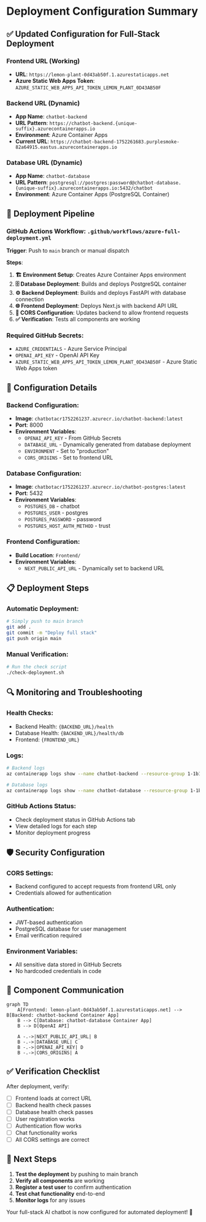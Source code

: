 # Deployment Configuration Summary

## ✅ Updated Configuration for Full-Stack Deployment

### **Frontend URL (Working)**
- **URL**: `https://lemon-plant-0d43ab50f.1.azurestaticapps.net`
- **Azure Static Web Apps Token**: `AZURE_STATIC_WEB_APPS_API_TOKEN_LEMON_PLANT_0D43AB50F`

### **Backend URL (Dynamic)**
- **App Name**: `chatbot-backend`
- **URL Pattern**: `https://chatbot-backend.{unique-suffix}.azurecontainerapps.io`
- **Environment**: Azure Container Apps
- **Current URL**: `https://chatbot-backend-1752261683.purplesmoke-82a64915.eastus.azurecontainerapps.io`

### **Database URL (Dynamic)**
- **App Name**: `chatbot-database`
- **URL Pattern**: `postgresql://postgres:password@chatbot-database.{unique-suffix}.azurecontainerapps.io:5432/chatbot`
- **Environment**: Azure Container Apps (PostgreSQL Container)

## 🚀 Deployment Pipeline

### **GitHub Actions Workflow**: `.github/workflows/azure-full-deployment.yml`

**Trigger**: Push to `main` branch or manual dispatch

**Steps**:
1. **🏗️ Environment Setup**: Creates Azure Container Apps environment
2. **🗄️ Database Deployment**: Builds and deploys PostgreSQL container
3. **⚙️ Backend Deployment**: Builds and deploys FastAPI with database connection
4. **🌐 Frontend Deployment**: Deploys Next.js with backend API URL
5. **🔐 CORS Configuration**: Updates backend to allow frontend requests
6. **✅ Verification**: Tests all components are working

### **Required GitHub Secrets**:
- `AZURE_CREDENTIALS` - Azure Service Principal
- `OPENAI_API_KEY` - OpenAI API Key
- `AZURE_STATIC_WEB_APPS_API_TOKEN_LEMON_PLANT_0D43AB50F` - Azure Static Web Apps token

## 🔧 Configuration Details

### **Backend Configuration**:
- **Image**: `chatbotacr1752261237.azurecr.io/chatbot-backend:latest`
- **Port**: 8000
- **Environment Variables**:
  - `OPENAI_API_KEY` - From GitHub Secrets
  - `DATABASE_URL` - Dynamically generated from database deployment
  - `ENVIRONMENT` - Set to "production"
  - `CORS_ORIGINS` - Set to frontend URL

### **Database Configuration**:
- **Image**: `chatbotacr1752261237.azurecr.io/chatbot-postgres:latest`
- **Port**: 5432
- **Environment Variables**:
  - `POSTGRES_DB` - chatbot
  - `POSTGRES_USER` - postgres
  - `POSTGRES_PASSWORD` - password
  - `POSTGRES_HOST_AUTH_METHOD` - trust

### **Frontend Configuration**:
- **Build Location**: `Frontend/`
- **Environment Variables**:
  - `NEXT_PUBLIC_API_URL` - Dynamically set to backend URL

## 📋 Deployment Steps

### **Automatic Deployment**:
```bash
# Simply push to main branch
git add .
git commit -m "Deploy full stack"
git push origin main
```

### **Manual Verification**:
```bash
# Run the check script
./check-deployment.sh
```

## 🔍 Monitoring and Troubleshooting

### **Health Checks**:
- Backend Health: `{BACKEND_URL}/health`
- Database Health: `{BACKEND_URL}/health/db`
- Frontend: `{FRONTEND_URL}`

### **Logs**:
```bash
# Backend logs
az containerapp logs show --name chatbot-backend --resource-group 1-1b154f73-playground-sandbox --follow

# Database logs
az containerapp logs show --name chatbot-database --resource-group 1-1b154f73-playground-sandbox --follow
```

### **GitHub Actions Status**:
- Check deployment status in GitHub Actions tab
- View detailed logs for each step
- Monitor deployment progress

## 🛡️ Security Configuration

### **CORS Settings**:
- Backend configured to accept requests from frontend URL only
- Credentials allowed for authentication

### **Authentication**:
- JWT-based authentication
- PostgreSQL database for user management
- Email verification required

### **Environment Variables**:
- All sensitive data stored in GitHub Secrets
- No hardcoded credentials in code

## 🎯 Component Communication

```mermaid
graph TD
    A[Frontend: lemon-plant-0d43ab50f.1.azurestaticapps.net] --> B[Backend: chatbot-backend Container App]
    B --> C[Database: chatbot-database Container App]
    B --> D[OpenAI API]
    
    A -.->|NEXT_PUBLIC_API_URL| B
    B -.->|DATABASE_URL| C
    B -.->|OPENAI_API_KEY| D
    B -.->|CORS_ORIGINS| A
```

## ✅ Verification Checklist

After deployment, verify:
- [ ] Frontend loads at correct URL
- [ ] Backend health check passes
- [ ] Database health check passes
- [ ] User registration works
- [ ] Authentication flow works
- [ ] Chat functionality works
- [ ] All CORS settings are correct

## 🚀 Next Steps

1. **Test the deployment** by pushing to main branch
2. **Verify all components** are working
3. **Register a test user** to confirm authentication
4. **Test chat functionality** end-to-end
5. **Monitor logs** for any issues

Your full-stack AI chatbot is now configured for automated deployment! 🎉 